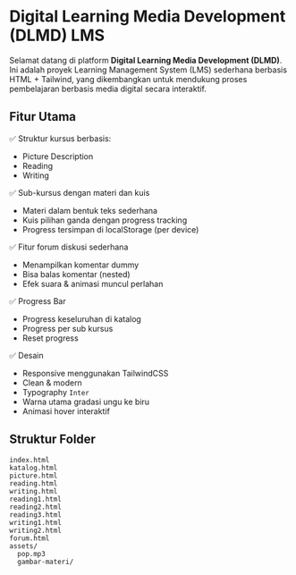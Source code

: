 # Digital Learning Media Development (DLMD) LMS

Selamat datang di platform **Digital Learning Media Development (DLMD)**. Ini adalah proyek Learning Management System (LMS) sederhana berbasis HTML + Tailwind, yang dikembangkan untuk mendukung proses pembelajaran berbasis media digital secara interaktif.

## Fitur Utama

✅ Struktur kursus berbasis:
- Picture Description
- Reading
- Writing

✅ Sub-kursus dengan materi dan kuis
- Materi dalam bentuk teks sederhana
- Kuis pilihan ganda dengan progress tracking
- Progress tersimpan di localStorage (per device)

✅ Fitur forum diskusi sederhana
- Menampilkan komentar dummy
- Bisa balas komentar (nested)
- Efek suara & animasi muncul perlahan

✅ Progress Bar
- Progress keseluruhan di katalog
- Progress per sub kursus
- Reset progress

✅ Desain
- Responsive menggunakan TailwindCSS
- Clean & modern
- Typography `Inter`
- Warna utama gradasi ungu ke biru
- Animasi hover interaktif

## Struktur Folder

```plaintext
index.html
katalog.html
picture.html
reading.html
writing.html
reading1.html
reading2.html
reading3.html
writing1.html
writing2.html
forum.html
assets/
  pop.mp3
  gambar-materi/
